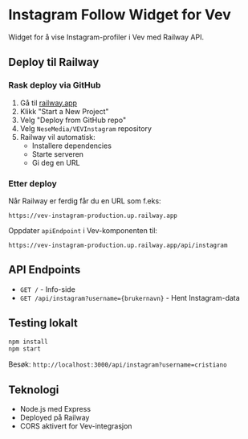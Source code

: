 # Instagram Follow Widget for Vev

Widget for å vise Instagram-profiler i Vev med Railway API.

## Deploy til Railway

### Rask deploy via GitHub

1. Gå til [railway.app](https://railway.app)
2. Klikk "Start a New Project"
3. Velg "Deploy from GitHub repo"
4. Velg `NeseMedia/VEVInstagram` repository
5. Railway vil automatisk:
   - Installere dependencies
   - Starte serveren
   - Gi deg en URL

### Etter deploy

Når Railway er ferdig får du en URL som f.eks:
```
https://vev-instagram-production.up.railway.app
```

Oppdater `apiEndpoint` i Vev-komponenten til:
```
https://vev-instagram-production.up.railway.app/api/instagram
```

## API Endpoints

- `GET /` - Info-side
- `GET /api/instagram?username={brukernavn}` - Hent Instagram-data

## Testing lokalt

```bash
npm install
npm start
```

Besøk: `http://localhost:3000/api/instagram?username=cristiano`

## Teknologi

- Node.js med Express
- Deployed på Railway
- CORS aktivert for Vev-integrasjon
